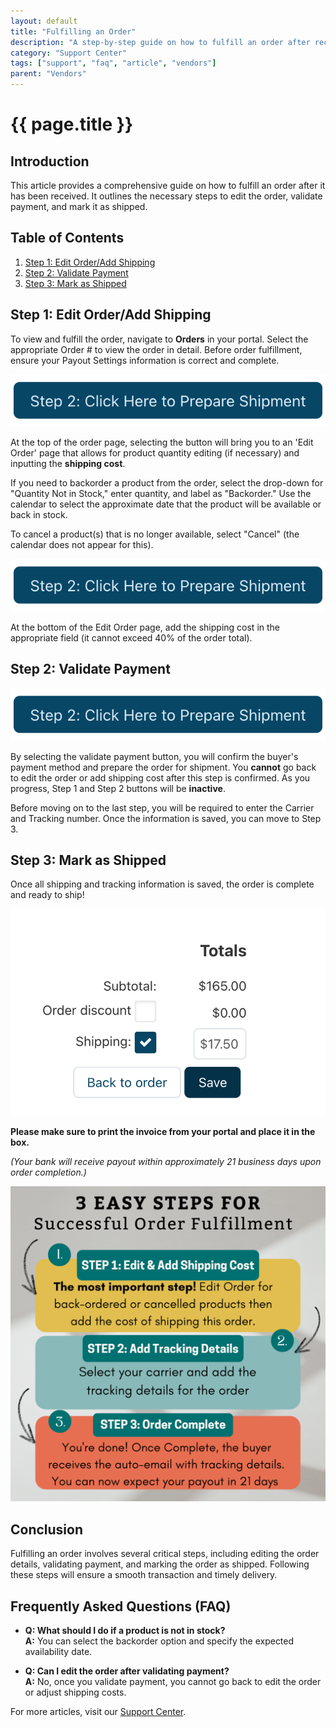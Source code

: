 ```yaml
---
layout: default
title: "Fulfilling an Order"
description: "A step-by-step guide on how to fulfill an order after receiving it."
category: "Support Center"
tags: ["support", "faq", "article", "vendors"]
parent: "Vendors"
---
```


# {{ page.title }}

## Introduction

This article provides a comprehensive guide on how to fulfill an order after it has been received. It outlines the necessary steps to edit the order, validate payment, and mark it as shipped.

## Table of Contents
1. [Step 1: Edit Order/Add Shipping](#step-1-edit-orderadd-shipping)
2. [Step 2: Validate Payment](#step-2-validate-payment)
3. [Step 3: Mark as Shipped](#step-3-mark-as-shipped)

## Step 1: Edit Order/Add Shipping

To view and fulfill the order, navigate to **Orders** in your portal. Select the appropriate Order # to view the order in detail. Before order fulfillment, ensure your Payout Settings information is correct and complete.

![Edit Order](/images/Screen_Shot_2022-07-26_at_9.png)

At the top of the order page, selecting the button will bring you to an 'Edit Order' page that allows for product quantity editing (if necessary) and inputting the **shipping cost**.

If you need to backorder a product from the order, select the drop-down for "Quantity Not in Stock," enter quantity, and label as "Backorder." Use the calendar to select the approximate date that the product will be available or back in stock. 

To cancel a product(s) that is no longer available, select "Cancel" (the calendar does not appear for this).

![Shipping Cost](/images/Screen_Shot_2022-07-26_at_9.png)

At the bottom of the Edit Order page, add the shipping cost in the appropriate field (it cannot exceed 40% of the order total).

## Step 2: Validate Payment

![Validate Payment](/images/Screen_Shot_2022-07-26_at_9.png)

By selecting the validate payment button, you will confirm the buyer's payment method and prepare the order for shipment. You **cannot** go back to edit the order or add shipping cost after this step is confirmed. As you progress, Step 1 and Step 2 buttons will be **inactive**.

Before moving on to the last step, you will be required to enter the Carrier and Tracking number. Once the information is saved, you can move to Step 3.

## Step 3: Mark as Shipped

Once all shipping and tracking information is saved, the order is complete and ready to ship!

![Order Shipped](/images/Screen_Shot_2022-03-09_at_9.png)

**Please make sure to print the invoice from your portal and place it in the box.**

*(Your bank will receive payout within approximately 21 business days upon order completion.)*

![Final Steps](/images/9904302802711.png)

## Conclusion

Fulfilling an order involves several critical steps, including editing the order details, validating payment, and marking the order as shipped. Following these steps will ensure a smooth transaction and timely delivery.

## Frequently Asked Questions (FAQ)

- **Q: What should I do if a product is not in stock?**  
  **A:** You can select the backorder option and specify the expected availability date.

- **Q: Can I edit the order after validating payment?**  
  **A:** No, once you validate payment, you cannot go back to edit the order or adjust shipping costs.

For more articles, visit our [Support Center](https://support.anamcraft.com).